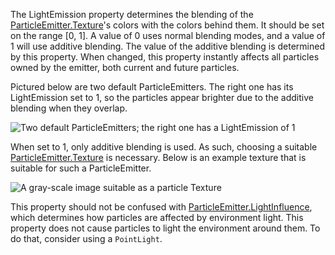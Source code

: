 The LightEmission property determines the blending of the [ParticleEmitter.Texture](https://developer.roblox.com/api-reference/property/ParticleEmitter/Texture)'s colors with the colors behind them. It should be set on the range [0, 1]. A value of 0 uses normal blending modes, and a value of 1 will use additive blending. The value of the additive blending is determined by this property. When changed, this property instantly affects all particles owned by the emitter, both current and future particles.

Pictured below are two default ParticleEmitters. The right one has its LightEmission set to 1, so the particles appear brighter due to the additive blending when they overlap.

![Two default ParticleEmitters; the right one has a LightEmission of 1][1]

When set to 1, only additive blending is used. As such, choosing a suitable [ParticleEmitter.Texture](https://developer.roblox.com/api-reference/property/ParticleEmitter/Texture) is necessary. Below is an example texture that is suitable for such a ParticleEmitter.

![A gray-scale image suitable as a particle Texture][2]

This property should not be confused with [ParticleEmitter.LightInfluence](https://developer.roblox.com/api-reference/property/ParticleEmitter/LightInfluence), which determines how particles are affected by environment light. This property does not cause particles to light the environment around them. To do that, consider using a `PointLight`.

[1]: https://developer.roblox.com/assets/bltfaa542eee7781432/ParticleEmitter_LightEmission.png

[2]: https://developer.roblox.com/assets/bltf793b94e42b0b6bf/aura.png